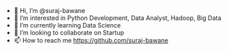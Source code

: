 - 👋 Hi, I’m @suraj-bawane
- 👀 I’m interested in Python Development, Data Analyst, Hadoop, Big Data
- 🌱 I’m currently learning Data Science
- 💞️ I’m looking to collaborate on Startup
- 📫 How to reach me https://github.com/suraj-bawane

<!---
suraj-bawane/suraj-bawane is a ✨ special ✨ repository because its `README.md` (this file) appears on your GitHub profile.
You can click the Preview link to take a look at your changes.
--->
